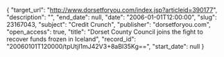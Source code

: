 {
  "target_url": "http://www.dorsetforyou.com/index.jsp?articleid=390177", 
  "description": "", 
  "end_date": null, 
  "date": "2006-01-01T12:00:00", 
  "slug": 23167043, 
  "subject": "Credit Crunch", 
  "publisher": "dorsetforyou.com", 
  "open_access": true, 
  "title": "Dorset County Council joins the fight to recover funds frozen in Iceland", 
  "record_id": "20060101T120000/tpUtjI1mJ42V3+8aBI35Kg==", 
  "start_date": null
}

